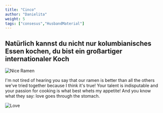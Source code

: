 ```yaml
---
title: "Cinco"
author: "Danielita"
weight: 5
tags: ["consesus","HusbandMaterial"]
---
```

## Natürlich kannst du nicht nur kolumbianisches Essen kochen, du bist ein großartiger internationaler Koch
![Nice Ramen](/images/comidas.png)

I'm not tired of hearing you say that our ramen is better than all the others we've tried together because I think it's true! Your talent is indisputable and your passion for cooking is what best whets my appetite! And you know what they say: love goes through the stomach. 

![Love](/images/stomach2.jpg#center)
